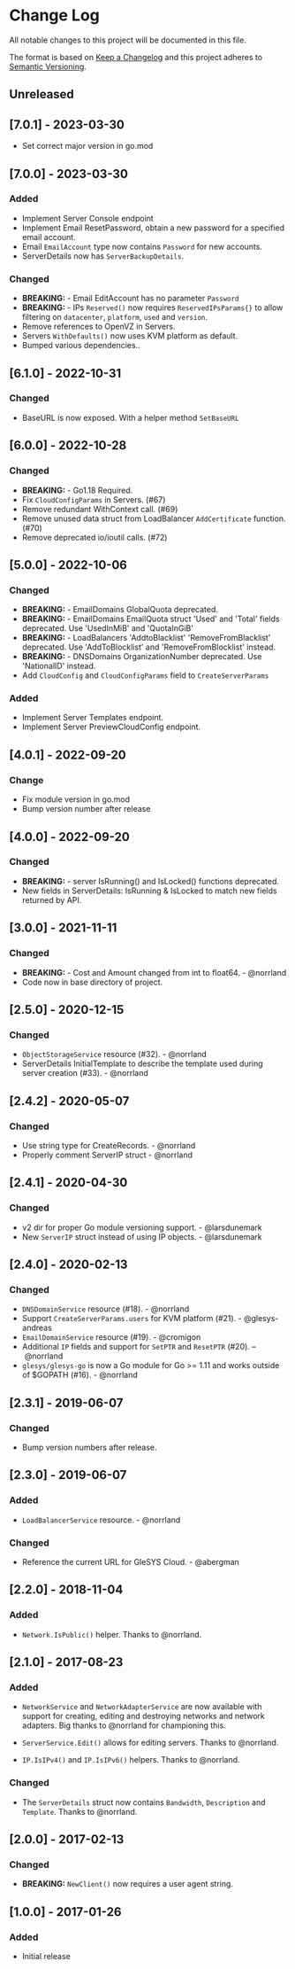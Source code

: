 # Change Log
All notable changes to this project will be documented in this file.

The format is based on [Keep a Changelog](http://keepachangelog.com/)
and this project adheres to [Semantic Versioning](http://semver.org/).
## Unreleased

## [7.0.1] - 2023-03-30
- Set correct major version in go.mod

## [7.0.0] - 2023-03-30
### Added
- Implement Server Console endpoint
- Implement Email ResetPassword, obtain a new password for a specified email account.
- Email `EmailAccount` type now contains `Password` for new accounts.
- ServerDetails now has `ServerBackupDetails`.

### Changed
- **BREAKING:** - Email EditAccount has no parameter `Password`
- **BREAKING:** - IPs `Reserved()` now requires `ReservedIPsParams{}` to allow
  filtering on `datacenter`, `platform`, `used` and `version`.
- Remove references to OpenVZ in Servers.
- Servers `WithDefaults()` now uses KVM platform as default.
- Bumped various dependencies..

## [6.1.0] - 2022-10-31
### Changed
- BaseURL is now exposed. With a helper method `SetBaseURL`

## [6.0.0] - 2022-10-28
### Changed
- **BREAKING:** - Go1.18 Required.
- Fix `CloudConfigParams` in Servers. (#67)
- Remove redundant WithContext call. (#69)
- Remove unused data struct from LoadBalancer `AddCertificate` function. (#70)
- Remove deprecated io/ioutil calls. (#72)

## [5.0.0] - 2022-10-06
### Changed
- **BREAKING:** - EmailDomains GlobalQuota deprecated.
- **BREAKING:** - EmailDomains EmailQuota struct 'Used' and 'Total' fields deprecated.
  Use 'UsedInMiB' and 'QuotaInGiB'
- **BREAKING:** - LoadBalancers 'AddtoBlacklist' 'RemoveFromBlacklist' deprecated.
  Use 'AddToBlocklist' and 'RemoveFromBlocklist' instead.
- **BREAKING:** - DNSDomains OrganizationNumber deprecated. Use 'NationalID'
  instead.
- Add `CloudConfig` and `CloudConfigParams` field to `CreateServerParams`
### Added
- Implement Server Templates endpoint.
- Implement Server PreviewCloudConfig endpoint.

## [4.0.1] - 2022-09-20
### Change
- Fix module version in go.mod
- Bump version number after release

## [4.0.0] - 2022-09-20
### Changed
- **BREAKING:** - server IsRunning() and IsLocked() functions deprecated.
- New fields in ServerDetails: IsRunning & IsLocked to match new fields returned
  by API.

## [3.0.0] - 2021-11-11
### Changed
- **BREAKING:** - Cost and Amount changed from int to float64. - @norrland
- Code now in base directory of project.

## [2.5.0] - 2020-12-15
### Changed
- `ObjectStorageService` resource (#32). - @norrland
- ServerDetails InitialTemplate to describe the template used during server creation (#33). - @norrland

## [2.4.2] - 2020-05-07
### Changed
- Use string type for CreateRecords. - @norrland
- Properly comment ServerIP struct - @norrland

## [2.4.1] - 2020-04-30
### Changed
- v2 dir for proper Go module versioning support. - @larsdunemark
- New `ServerIP` struct instead of using IP objects. - @larsdunemark

## [2.4.0] - 2020-02-13
### Changed
- `DNSDomainService` resource (#18). - @norrland
- Support `CreateServerParams.users` for KVM platform (#21). - @glesys-andreas
- `EmailDomainService` resource (#19). - @cromigon
- Additional `IP` fields and support for `SetPTR` and `ResetPTR` (#20). – @norrland
- `glesys/glesys-go` is now a Go module for Go >= 1.11 and works outside of $GOPATH (#16). - @norrland

## [2.3.1] - 2019-06-07
### Changed
- Bump version numbers after release.

## [2.3.0] - 2019-06-07
### Added
- `LoadBalancerService` resource. - @norrland

### Changed
- Reference the current URL for GleSYS Cloud. - @abergman

## [2.2.0] - 2018-11-04
### Added
- `Network.IsPublic()` helper. Thanks to @norrland.

## [2.1.0] - 2017-08-23
### Added
- `NetworkService` and `NetworkAdapterService` are now available with support
  for creating, editing and destroying networks and network adapters. Big thanks
  to @norrland for championing this.

- `ServerService.Edit()` allows for editing servers. Thanks to @norrland.

- `IP.IsIPv4()` and `IP.IsIPv6()` helpers. Thanks to @norrland.

### Changed
- The `ServerDetails` struct now contains `Bandwidth`, `Description` and
  `Template`. Thanks to @norrland.

## [2.0.0] - 2017-02-13
### Changed
- **BREAKING:** `NewClient()` now requires a user agent string.

## [1.0.0] - 2017-01-26
### Added
- Initial release

